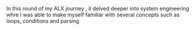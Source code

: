 In this round of my ALX journey , iI delved deeper into system engineering whre I was able to make myself familiar with several concepts such  as loops, conditions and parsing
